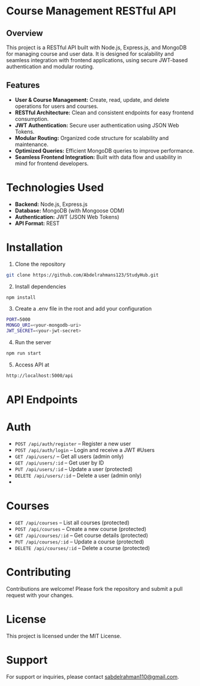 # Course Management RESTful API
## Overview
This project is a RESTful API built with Node.js, Express.js, and MongoDB for managing course and user data. It is designed for scalability and seamless integration with frontend applications, using secure JWT-based authentication and modular routing.
## Features
- **User & Course Management:** Create, read, update, and delete operations for users and courses.
- **RESTful Architecture:** Clean and consistent endpoints for easy frontend consumption.
- **JWT Authentication:** Secure user authentication using JSON Web Tokens.
- **Modular Routing:** Organized code structure for scalability and maintenance.
- **Optimized Queries:** Efficient MongoDB queries to improve performance.
- **Seamless Frontend Integration:** Built with data flow and usability in mind for frontend developers.
# Technologies Used
- **Backend:** Node.js, Express.js
- **Database:** MongoDB (with Mongoose ODM)
- **Authentication:** JWT (JSON Web Tokens)
- **API Format:** REST
# Installation
1. Clone the repository
```bash
git clone https://github.com/Abdelrahmans123/StudyHub.git
```
2. Install dependencies
```bash
npm install
```
3. Create a .env file in the root and add your configuration
```bash
PORT=5000
MONGO_URI=<your-mongodb-uri>
JWT_SECRET=<your-jwt-secret>
```
4. Run the server
```bash
npm run start
```
5. Access API at
```bash
http://localhost:5000/api
```
# API Endpoints
# Auth
- `POST /api/auth/register` – Register a new user
- `POST /api/auth/login` – Login and receive a JWT
#Users
- `GET /api/users/` – Get all users (admin only)
- `GET /api/users/:id` – Get user by ID
- `PUT /api/users/:id` – Update a user (protected)
- `DELETE /api/users/:id` – Delete a user (admin only)
- 
# Courses
- `GET /api/courses` – List all courses (protected)
- `POST /api/courses` – Create a new course (protected)
- `GET /api/courses/:id` – Get course details (protected)
- `PUT /api/courses/:id` – Update a course (protected)
- `DELETE /api/courses/:id` – Delete a course (protected)
# Contributing
Contributions are welcome! Please fork the repository and submit a pull request with your changes.
# License
This project is licensed under the MIT License.
# Support
For support or inquiries, please contact [sabdelrahman110@gmail.com](mailto:sabdelrahman110@gmail.com).

